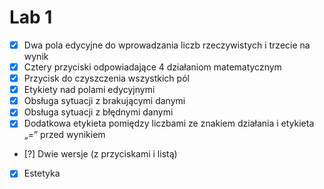 # Lab 1

- [x] Dwa pola edycyjne do wprowadzania liczb rzeczywistych i trzecie na wynik  
- [x] Cztery przyciski odpowiadające 4 działaniom matematycznym  
- [x] Przycisk do czyszczenia wszystkich pól  
- [x] Etykiety nad polami edycyjnymi  
- [x] Obsługa sytuacji z brakującymi danymi  
- [x] Obsługa sytuacji z błędnymi danymi  
- [x] Dodatkowa etykieta pomiędzy liczbami ze znakiem działania i etykieta „=” przed wynikiem  
- [?] Dwie wersje (z przyciskami i listą)  
- [x] Estetyka  


